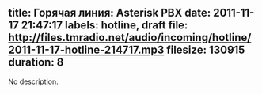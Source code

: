 title: Горячая линия: Asterisk PBX
date: 2011-11-17 21:47:17
labels: hotline, draft
file: http://files.tmradio.net/audio/incoming/hotline/2011-11-17-hotline-214717.mp3
filesize: 130915
duration: 8
---
No description.
